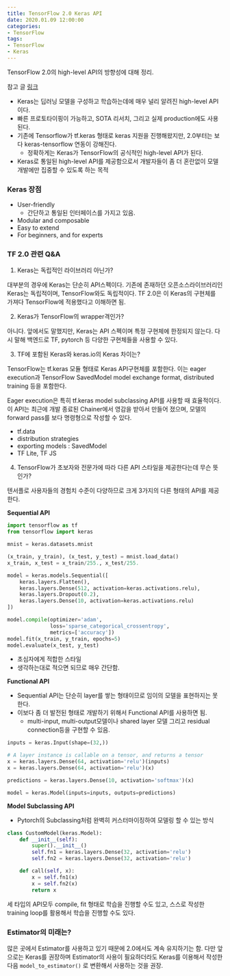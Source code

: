 ```yaml
---
title: TensorFlow 2.0 Keras API
date: 2020.01.09 12:00:00
categories:
- TensorFlow
tags:
- TensorFlow
- Keras
---
```


TensorFlow 2.0의 high-level API의 방향성에 대해 정리.

참고 글 [링크](https://medium.com/tensorflow/standardizing-on-keras-guidance-on-high-level-apis-in-tensorflow-2-0-bad2b04c819a)

- Keras는 딥러닝 모델을 구성하고 학습하는데에 매우 널리 알려진 high-level API이다.
- 빠른 프로토타이핑이 가능하고, SOTA 리서치, 그리고 실제 production에도 사용된다.
- 기존에 Tensorflow가 tf.keras 형태로 keras 지원을 진행해왔지만, 2.0부터는 보다 keras-tensorflow 연동이 강해진다.
    - 정확하게는 Keras가 TensorFlow의 공식적인 high-level API가 된다.
- Keras로 통일된 high-level API를 제공함으로서 개발자들이 좀 더 혼란없이 모델개발에만 집중할 수 있도록 하는 목적

### Keras 장점

- User-friendly
    - 간단하고 통일된 인터페이스를 가지고 있음.
- Modular and composable
- Easy to extend
- For beginners, and for experts

### TF 2.0 관련 Q&A

1. Keras는 독립적인 라이브러리 아닌가?

대부분의 경우에 Keras는 단순히 API스펙이다. 기존에 존재하던 오픈소스라이브러리인 Keras는 독립적이며, TensorFlow와도 독립적이다. TF 2.0은 이 Keras의 구현체를 가져다 TensorFlow에 적용했다고 이해하면 됨.

2. Keras가 TensorFlow의 wrapper격인가?

아니다. 앞에서도 말했지만, Keras는 API 스펙이며 특정 구현체에 한정되지 않는다. 다시 말해 백엔드로 TF, pytorch 등 다양한 구현체들을 사용할 수 있다.

3. TF에 포함된 Keras와 keras.io의 Keras 차이는?

TensorFlow는 tf.keras 모듈 형태로 Keras API구현체를 포함한다. 이는 eager execution과 TensorFlow SavedModel model exchange format,  distributed training 등을 포함한다.

Eager execution은 특히 tf.keras model subclassing API를 사용할 때 효율적이다. 이 API는 최근에 개발 종료된 Chainer에서 영감을 받아서 만들어 졌으며, 모델의 forward pass를 보다 명령형으로 작성할 수 있다.

- tf.data
- distribution strategies
- exporting models : SavedModel
- TF Lite, TF JS

4. TensorFlow가 초보자와 전문가에 따라 다른 API 스타일을 제공한다는데 무슨 뜻인가?

텐서플로 사용자들의 경험치 수준이 다양하므로 크게 3가지의 다른 형태의 API를 제공한다.

**Sequential API**

```python
import tensorflow as tf
from tensorflow import keras

mnist = keras.datasets.mnist

(x_train, y_train), (x_test, y_test) = mnist.load_data()
x_train, x_test = x_train/255., x_test/255.

model = keras.models.Sequential([
    keras.layers.Flatten(),
    keras.layers.Dense(512, activation=keras.activations.relu),
    keras.layers.Dropout(0.2),
    keras.layers.Dense(10, activation=keras.activations.relu)
])

model.compile(optimizer='adam',
              loss='sparse_categorical_crossentropy',
              metrics=['accuracy'])
model.fit(x_train, y_train, epochs=5)
model.evaluate(x_test, y_test)
```

- 초심자에게 적합한 스타일
- 생각하는대로 적으면 되므로 매우 간단함.

**Functional API**

- Sequential API는 단순히 layer를 쌓는 형태이므로 임이의 모델을 표현하지는 못한다.
- 이보다 좀 더 발전된 형태로 개발하기 위해서 Functional API를 사용하면 됨.
    - multi-input, multi-output모델이나 shared layer 모델 그리고 residual connection등을 구현할 수 있음.

```python
inputs = keras.Input(shape=(32,))

# A layer instance is callable on a tensor, and returns a tensor
x = keras.layers.Dense(64, activation='relu')(inputs)
x = keras.layers.Dense(64, activation='relu')(x)

predictions = keras.layers.Dense(10, activation='softmax')(x)

model = keras.Model(inputs=inputs, outputs=predictions)
```


**Model Subclassing API**

- Pytorch의 Subclassing처럼 완벽히 커스터마이징하여 모델링 할 수 있는 방식

```python
class CustomModel(keras.Model):
    def __init__(self):
        super().__init__()
        self.fn1 = keras.layers.Dense(32, activation='relu')
        self.fn2 = keras.layers.Dense(32, activation='relu')

    def call(self, x):
        x = self.fn1(x)
        x = self.fn2(x)
        return x
```

세 타입의 API모두 compile, fit 형태로 학습을 진행할 수도 있고, 스스로 작성한 training loop를 활용해서 학습을 진행할 수도 있다.

### Estimator의 미래는?

많은 곳에서 Estimator를 사용하고 있기 때문에 2.0에서도 계속 유지하기는 함. 다만 앞으로는 Keras를 권장하며  Estimator의 사용이 필요하더라도 Keras를 이용해서 작성한 다음 `model_to_estimator()` 로 변환해서 사용하는 것을 권장.
